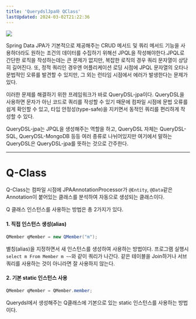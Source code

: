 ```yaml
---
title: 'QuerydslJpa와 QClass'
lastUpdated: 2024-03-02T21:22:36
---
```


<img src="https://t1.daumcdn.net/cfile/tistory/99248E505CB2FFB018">

<br>

 Spring Data JPA가 기본적으로 제공해주는 CRUD 메서드 및 쿼리 메서드 기능을 사용하더라도 원하는 조건의 데이터를 수집하기 위해선 JPQL을 작성해야한다.JPQL로 간단한 로직을 작성하는데는 큰 문제가 없지만, 복잡한 로직의 경우 쿼리 문자열이 상당히 길어진다. 또, 정적 쿼리인 경우엔 어플리케이션 로딩 시점에 JPQL 문자열의 오타나 문법적인 오류를 발견할 수 있지만, 그 외는 런타임 시점에서 에러가 발생한다는 문제가 있다.

 이러한 문제를 해결하기 위한 프레임워크가 바로 QueryDSL-jpa이다. QueryDSL을 사용하면 문자가 아닌 코드로 쿼리를 작성할 수 있기 때문에 컴파일 시점에 문법 오류를 쉽게 확인할 수 있고, 타입 안정성(type-safe)을 지키면서 동적인 쿼리를 편리하게 작성할 수 있다.

 QueryDSL-jpa는 JPQL을 생성해주는 역할을 하고, QueryDSL 자체는 QueryDSL-SQL, QueryDSL-MongoDB 등등 여러 종류로 나뉘어있지만 여기에서 말하는 QueryDSL은 QueryDSL-jpa를 뜻하는 것으로 간주한다.

---

# Q-Class

Q-Class는 컴파일 시점에 JPAAnnotationProcessor가 `@Entity`, `@Data`같은 Annotation이 붙어있는 클래스를 분석하여 자동으로 생성되는 클래스이다.

Q 클래스 인스턴스를 사용하는 방법은 총 2가지가 있다.

#### 1. 직접 인스턴스 생성(alias)

```java
QMember qMember = new QMember("m");
```
별칭(alias)을 지정하면서 새 인스턴스를 생성하여 사용하는 방법이다. 프로그램 실행시 `select m From Member m ~~`와 같이 쿼리가 나간다. 같은 테이블을 Join하거나 서브쿼리를 사용하는 것이 아니라면 잘 사용하지 않는다.

#### 2. 기본 static 인스턴스 사용

```java
QMember qMember = QMember.member;
```

Querydsl에서 생성해주는 Q클래스에 기본으로 있는 static 인스턴스를 사용하는 방법이다.
